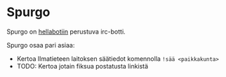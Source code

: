 # Spurgo

Spurgo on [hellabotiin](https://github.com/whyrusleeping/hellabot) perustuva irc-botti.

Spurgo osaa pari asiaa:

- Kertoa Ilmatieteen laitoksen säätiedot komennolla `!sää <paikkakunta>`
- TODO: Kertoa jotain fiksua postatusta linkistä
